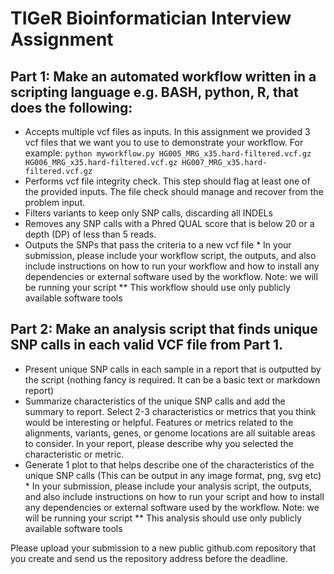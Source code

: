# TIGeR Bioinformatician Interview Assignment

## Part 1: Make an automated workflow written in a scripting language e.g. BASH, python, R, that does the following:
  - Accepts multiple vcf files as inputs. In this assignment we provided 3 vcf files that we want you to use to demonstrate your workflow. For example:
    `python myworkflow.py HG005_MRG_x35.hard-filtered.vcf.gz HG006_MRG_x35.hard-filtered.vcf.gz HG007_MRG_x35.hard-filtered.vcf.gz`
  - Performs vcf file integrity check. This step should flag at least one of the provided inputs. The file check should manage and recover from the problem input.
  - Filters variants to keep only SNP calls, discarding all INDELs
  - Removes any SNP calls with a Phred QUAL score that is below 20 or a depth (DP) of less than 5 reads.
  - Outputs the SNPs that pass the criteria to a new vcf file
\* In your submission, please include your workflow script, the outputs, and also include instructions on how to run your workflow and how to install any dependencies or external software used by the workflow. Note: we will be running your script
\*\* This workflow should use only publicly available software tools

## Part 2: Make an analysis script that finds unique SNP calls in each valid VCF file from Part 1.
  - Present unique SNP calls in each sample in a report that is outputted by the script (nothing fancy is required. It can be a basic text or markdown report)
  - Summarize characteristics of the unique SNP calls and add the summary to report. Select 2-3 characteristics or metrics that you think would be interesting or helpful. Features or metrics related to the alignments, variants, genes, or genome locations are all suitable areas to consider. In your report, please describe why you selected the characteristic or metric.
 - Generate 1 plot to that helps describe one of the characteristics of the unique SNP calls (This can be output in any image format, png, svg etc)
\*  In your submission, please include your analysis script, the outputs, and also include instructions on how to run your script and how to install any dependencies or external software used by the workflow. Note: we will be running your script
\*\* This analysis should use only publicly available software tools

Please upload your submission to a new public github.com repository that you create and send us the repository address before the deadline.


